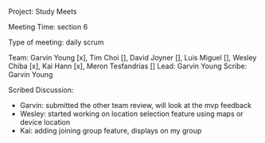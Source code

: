 Project: Study Meets

Meeting Time: section 6

Type of meeting: daily scrum

Team: Garvin Young [x], Tim Choi [], David Joyner [], Luis Miguel [], Wesley Chiba [x], Kai Hann [x], Meron Tesfandrias []
Lead: Garvin Young
Scribe: Garvin Young

Scribed Discussion:

* Garvin: submitted the other team review, will look at the mvp feedback
* Wesley: started working on location selection feature using maps or device location
* Kai: adding joining group feature, displays on my group
